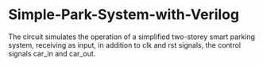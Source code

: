 # Simple-Park-System-with-Verilog
The circuit simulates the operation of a simplified two-storey smart parking system, receiving as input, in addition to clk and rst signals, the control signals car_in and car_out.  
